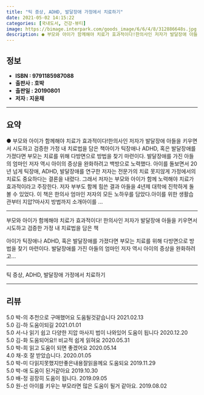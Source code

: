 ```yaml
---
title: "틱 증상, ADHD, 발달장애 가정에서 치료하기"
date: 2021-05-02 14:15:22
categories: [국내도서, 건강-뷰티]
image: https://bimage.interpark.com/goods_image/6/6/4/8/312886648s.jpg
description: ● 부모와 아이가 함께해야 치료가 효과적이다!한의사인 저자가 발달장애 아들을 키우면서 시도하고 검증한 가정 내 치료법을 담은 책아이가 틱장애나 ADHD, 혹은 발달장애를 가졌다면 부모는 치료를 위해 다방면으로 방법을 찾기 마련이다. 발달장애를 가진 아들의 엄마인 저자 역시 아이의 증상
---
```


## **정보**

- **ISBN : 9791185987088**
- **출판사 : 호박**
- **출판일 : 20190801**
- **저자 : 지윤채**

------



## **요약**

●  부모와 아이가 함께해야 치료가 효과적이다!한의사인 저자가 발달장애 아들을 키우면서 시도하고 검증한 가정 내 치료법을 담은 책아이가 틱장애나 ADHD, 혹은 발달장애를 가졌다면 부모는 치료를 위해 다방면으로 방법을 찾기 마련이다. 발달장애를 가진 아들의 엄마인 저자 역시 아이의 증상을 완화하려고 백방으로 노력했다. 아이를 돌보면서 20년 넘게 틱장애, ADHD, 발달장애를 연구한 저자는 전문가의 치료 못지않게 가정에서의 치료도 중요하다는 결론을 내렸다. 그래서 저자는 부모와 아이가 함께 노력해야 치료가 효과적이라고 주장한다. 저자 부부도 함께 힘쓴 결과 아들을 4년제 대학에 진학하게 돌볼 수 있었다. 이 책은 한의사 엄마인 저자의 모든 노하우를 담았다.아이를 위한 생활습관부터 지압?마사지 방법까지 소개아이를 ...

------

부모와 아이가 함께해야 치료가 효과적이다!
한의사인 저자가 발달장애 아들을 키우면서 시도하고 검증한 가정 내 치료법을 담은 책

아이가 틱장애나 ADHD, 혹은 발달장애를 가졌다면 부모는 치료를 위해 다방면으로 방법을 찾기 마련이다. 발달장애를 가진 아들의 엄마인 저자 역시 아이의 증상을 완화하려고... 

------


틱 증상, ADHD, 발달장애 가정에서 치료하기 

------


## **리뷰** 

5.0 박-의 추천으로 구매했어요 도움될것같습니다 2021.02.13 <br/>5.0 김-하 도움이되길 2021.01.01 <br/>5.0 서-나 읽기 쉽고 다양한 지압 마사지 법이 나와있어 도움이 됩니다 2020.12.20 <br/>5.0 김-화 도움되어요!! 비교적 쉽게 읽혀요 2020.05.31 <br/>5.0 박-희 읽고 도움이 되면 좋겠어요 2020.05.14 <br/>4.0 채-호 잘 받았습니다. 2020.01.05 <br/>5.0 박-미 다읽지못했지만좋은내용잘읽을께요
도움되요 2019.11.29 <br/>5.0 박-애 도움이 된거같아요 2019.10.30 <br/>5.0 배-정 굉장히 도움이 됩니다. 2019.09.05 <br/>5.0 원-선 아이를 키우는 부모라면 많은 도움이 될거 같아요. 2019.08.02 <br/>